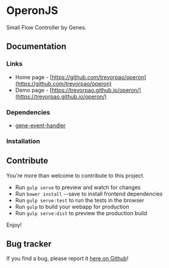 OperonJS
======

Small Flow Controller by Genes.


## Documentation

### Links

* Home page - [https://github.com/trevorpao/operon](https://github.com/trevorpao/operon)
* Demo page - [https://trevorpao.github.io/operon/](https://trevorpao.github.io/operon/)

### Dependencies
- [gene-event-handler](https://github.com/trevorpao/geneEH)

### Installation


## Contribute

You're more than welcome to contribute to this project. 

* Run `gulp serve` to preview and watch for changes
* Run `bower install` --save <package> to install frontend dependencies
* Run `gulp serve:test` to run the tests in the browser
* Run `gulp` to build your webapp for production
* Run `gulp serve:dist` to preview the production build

Enjoy!

## Bug tracker

If you find a bug, please report it [here on Github](https://github.com/trevorpao/operon/issues)!
